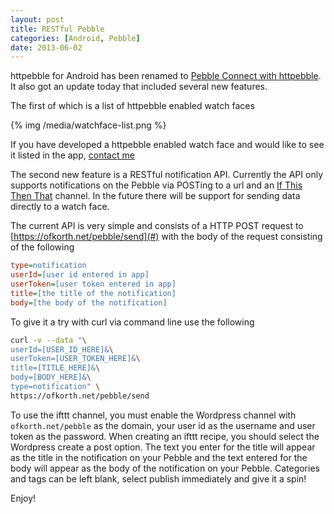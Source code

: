 ```yaml
---
layout: post
title: RESTful Pebble
categories: [Android, Pebble]
date: 2013-06-02
---
```

httpebble for Android has been renamed to [Pebble Connect with httpebble](https://play.google.com/store/apps/details?id=com.lukekorth.httpebble). It also got an update
today that included several new features.

<!--more-->

The first of which is a list of httpebble enabled watch faces

{% img /media/watchface-list.png %}

If you have developed a httpebble enabled watch face and would like to see it listed in the app, [contact me](mailto:blog@lukekorth.com)

The second new feature is a RESTful notification API. Currently the API only supports notifications on the Pebble via
POSTing to a url and an [If This Then That](https://ifttt.com/) channel. In the future there will be support for
sending data directly to a watch face.

The current API is very simple and consists of a HTTP POST request to [https://ofkorth.net/pebble/send](#) with the body
of the request consisting of the following

```ini
type=notification
userId=[user id entered in app]
userToken=[user token entered in app]
title=[the title of the notification]
body=[the body of the notification]
```

To give it a try with curl via command line use the following

```bash
curl -v --data "\
userId=[USER_ID_HERE]&\
userToken=[USER_TOKEN_HERE]&\
title=[TITLE_HERE]&\
body=[BODY_HERE]&\
type=notification" \
https://ofkorth.net/pebble/send
```

To use the ifttt channel, you must enable the Wordpress channel with `ofkorth.net/pebble` as the domain, your
user id as the username and user token as the password. When creating an ifttt recipe, you should select the
Wordpress create a post option. The text you enter for the title will appear as the title in the notification
on your Pebble and the text entered for the body will appear as the body of the notification on your Pebble.
Categories and tags can be left blank, select publish immediately and give it a spin!

Enjoy!
